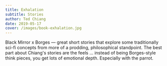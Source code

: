 ```yaml
---
title: Exhalation
subtitle: Stories
author: Ted Chiang
date: 2019-05-17
cover: /images/book-exhalation.jpg
---
```


Black Mirror x Borges — great short stories that explore some traditionally sci-fi concepts from more of a prodding, philosophical standpoint. The best part about Chiang's stories are the feels ... instead of being Borges-style think pieces, you get lots of emotional depth. Especially with the parrot.